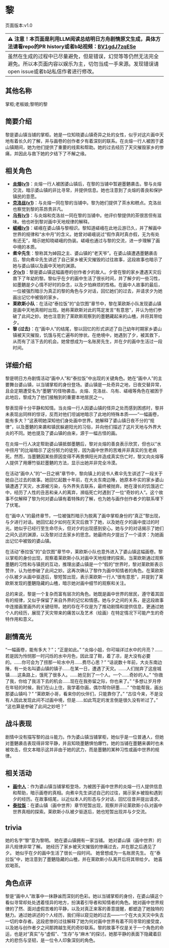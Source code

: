 # 黎
页面版本:v1.0
 

| :warning: 注意！本页面是利用LLM阅读总结明日方舟剧情原文生成，具体方法请看repo的PR history或者b站视频：[BV1gdJ7zqESe](https://www.bilibili.com/video/BV1gdJ7zqESe/)         |
|:----------------------------|
| 虽然在生成的过程中已尽量避免，但是错误，幻觉等等仍然无法完全避免。所以本页面内容以娱乐为主，切勿当成一手来源。发现错误请open issue或者b站私信作者进行修改。|



## 其他名称
掌柜;老板娘;黎明的黎
## 简要介绍
黎是婆山镇当铺的掌柜。她是一位知晓婆山镇奇异之处的女性，似乎对这片画中天地有着长久的了解，并与画卷的创作者夕有着深刻的联系。在炎熔一行人被困于婆山镇期间，她为他们提供了重要的线索和帮助。她的过去经历了天灾摧毁家乡的惨痛，并因此与救下她的夕结下了不解之缘。
## 相关角色
-   **[炎熔](../char_v3/char_121_lava.md)([v1](char_121_lava.md))**：炎熔一行人被困婆山镇后，在黎的当铺中暂避墨魉袭击。黎与炎熔交流，暗示婆山镇的非比寻常，并提供信息。她也注意到了炎熔的善良和保护镇民的意愿。
-   **[克洛丝](../char_v3/char_124_kroos.md)([v1](char_124_kroos.md))**：与炎熔一同在黎的当铺中。黎为她们提供了茶水和糕点。克洛丝也察觉到黎的茶昂贵非凡。
-   **[乌有](../char_v3/char_455_nothin.md)([v1](char_455_nothin.md))**：与炎熔和克洛丝一同在黎的当铺中。他评价黎提供的茶很苦但有滋味。他也听到黎对画中天地规律的解释。
-   **[嵯峨](../char_v3/char_362_saga.md)([v1](char_362_saga.md))**：嵯峨在婆山镇与黎相识。黎知道嵯峨在此地云游已久，并了解画中世界的规律和“水中月”的含义。她曾对嵯峨说过“假作真时真亦假，无为有处有还无”，暗示她知晓嵯峨的伪装。嵯峨也通过与黎的交流，进一步理解了画中境的本质。
-   **煮伞先生**：黎称其为婥园之主、婆山镇的“老天爷”。在婆山镇遭遇墨魉袭击后，黎向煮伞先生讲述了自己家乡被天灾摧毁的过往故事，这段故事也暗示了她与婆山镇以及画中天地的渊源。
-   **[夕](../char_v3/char_2015_dusk.md)([v1](char_2015_dusk.md))**：黎是婆山镇这幅画卷的创作者夕的故人。夕曾在黎的家乡遭遇天灾后救下了年幼的黎。黎似乎在夕的画中生活了很长时间，并了解夕的一些习性，如墨魉是夕心情不好时的杂念，以及夕怕麻烦的性格。在画中人故事的最后，一位被强烈暗示为真正的黎的角色与夕对话，回忆她们的过去，并请求夕为她画出记忆中被毁的家乡。
-   **莱欧斯小队**：在活动“泰拉饭”的“会饮图”章节中，黎在莱欧斯小队发现婆山镇是画中天地真相时出现。她称莱欧斯对此的笃定发言“有意思”，并认为他们参破了此间之妙。她也注意到了莱欧斯观察到的墨魉藏起来的山楂，并将其带给夕。
-   **黎 (过去)**：在“画中人”的结尾，黎以回忆的形式讲述了自己幼年时期家乡婆山镇被天灾摧毁，饥饿与死亡遍布的惨状。在绝境中，她遇到了夕，被其救下，从而有了活下去的机会。她曾想成为一名账房先生，并在夕的画中生活过一段时间。
## 详细介绍
黎是明日方舟剧情活动“画中人”和“泰拉饭”中出现的关键角色。她在“画中人”的主要舞台婆山镇，以当铺掌柜的身份登场。婆山镇是一处奇异之地，日夜交替异常，且会定期遭受名为“墨魉”的怪物袭击。炎熔、克洛丝、乌有、嵯峨等角色在被困于此地后，黎成为了他们接触到的重要本地居民之一。

黎表现得十分平静和知情。当炎熔一行人因婆山镇的怪异之处而感到困惑时，黎并未表现出同样的惊讶，反而对他们坦诚地暗示了此地的特殊本质——“一幅画卷，能有多大？”这表明她深知他们身处画中世界。她解释了婆山镇日夜不分的“规律”，以及墨魉的来袭和镇民躲避阳光的习俗，并向他们描述了这片天地与外界大炎的不同。她也提及了婆山镇的由来，源于一幅古怪的画。

在炎熔一行人决定帮助婆山镇抵御墨魉后，黎对炎熔的善良表示欣赏，但也以“水中捞月”的比喻暗示了这份努力的徒劳，因为画中世界的苦难并非真实的生老病死。然而，当墨魉因某些原因变得不再畏惧阳光并造成真实伤亡时，黎又向炎熔等人提供了用爆竹驱赶墨魉的方法，显示出她并非完全冷漠。

在活动“画中人”的“一日之祸”章节中，黎向镇上的说书人煮伞先生讲述了一段关于她自己过去的故事。她回忆起数十年前，在大炎东南边陲，她原本朴实的家乡婆山镇遭遇了天灾，水源被污染，与外界失去联系，最终被抛弃。她在漫长的饥饿逃亡中，经历了人性的丑恶和亲人的离弃，濒临死亡时遇到了一位“奇妙的人”。这个故事不仅解释了黎为何对婆山镇有着特殊的了解，也为她与画作创作者夕的联系埋下了伏笔。

在“画中人”的最终章节，一位被强烈暗示为脱离了画中掌柜身份的“真正”黎出现，与夕进行对话。她回忆起夕如何在天灾后救下了她，以及她在夕的画中度过的时光。她似乎已经行至生命尽头，但对夕的出现感到安心。她与夕的对话揭示了她们之间久远的渊源，以及黎对过去家乡的思念。她最终向夕提出了一个请求：为她画出记忆中被毁的婆山镇。

在活动“泰拉饭”的“会饮图”章节中，莱欧斯小队也意外进入了婆山镇这幅画卷。黎以掌柜的身份出现，观察着莱欧斯小队对画中天地规律的探索。当莱欧斯通过观察墨魉的习性和与镇民的互动，推理出婆山镇是一个“假的”世界时，黎对莱欧斯表示赞许，认为他参破了此间之妙。这再次确认了黎作为画中知情者的角色。在莱欧斯小队被夕从画中驱逐后，黎短暂出现，表示莱欧斯一行人“很有意思”，并提到了莱欧斯发现的墨魉隐藏的山楂，暗示她对画中细节的观察和关注。

总的来说，黎是一个复杂而富有层次的角色。她既是画中世界的居民，遵守着其固有的规律，又似乎保留了来自外界的记忆和情感。她与夕之间的关系，是这段故事中连接画里画外的关键纽带。她的存在不仅是为了推动剧情和提供信息，更通过她个人的经历，展现了天灾带来的痛苦以及艺术（绘画）在特定情况下可能产生的奇特作用和意义。
## 剧情高光
“一幅画卷，能有多大？”；“正是如此。”
“炎熔小姐，你可端详过水中的月亮？......若是因为怜悯那一时闪烁的水中月色，因此湿了鞋，着了凉，是大没有必要的。......你可会为了捞那一轮水中月......费尽心思？”
“话说数十年前，大炎东南边陲，有一处名叫婆山镇的镇子......在某一日，遭遇了天灾。......人们抛弃了这座城镇......这条路上，饿死了很多人。......她见到了一个人。一个......奇妙的人。”
“你救了我，你给了我活下去的机会......现在在我弥留之际，你也来了。”
“多想让岁月停在年轻的时候，我们在山上住，我学着你画，偶尔帮你研墨......”
“你能帮我，画出那婆山镇吗？”
“莱欧斯小哥，看来你的伙伴们，只能靠你了。”
“古往今来，不是没有人因此发现此间不过画中境，但是......如此笃定的发言倒是很久没有听过了。”
“这也算是参破了此间之妙吧？”
## 战斗表现
剧情中没有描写黎的战斗能力。作为婆山镇当铺掌柜，她似乎是一位普通人，但她对墨魉袭击表现得非常平静，并且知晓墨魉惧怕爆竹。她的当铺在墨魉来袭时也未被攻击，但文本暗示这并非由于她的武力，而是墨魉的某种习性或画中世界的规律。
## 相关活动
-   **[画中人](../stories/act16d5.md)**：作为婆山镇当铺掌柜登场，为被困于画中世界的炎熔一行人提供信息和帮助，暗示画卷的真相。向煮伞先生讲述自己的过往，揭示家乡被毁和遇到夕的经历。在故事结尾，以近似本人的形态与夕对话，回忆往昔并提出请求。
-   **[泰拉饭](../stories/act36side.md)**：在婆山镇（画中世界）章节短暂出现，观察并评论莱欧斯小队对画中世界真相的探索。莱欧斯小队被夕驱逐后，她也短暂出现并与夕交流。
## trivia
她的名字“黎”意为黎明。
她在婆山镇拥有一家当铺。
她对婆山镇（画中世界）的非凡规律非常了解。
她经历了家乡被天灾摧毁的惨痛过去，并在那之后遇见了夕。
她似乎在夕的画中生活了很长一段时间。
她曾想成为一名账房先生。
在“泰拉饭”中，她注意到了墨魉隐藏的山楂，并在莱欧斯小队离开后将其带给夕。
她喜欢喝茶。
## 角色点评
黎是“画中人”故事中一抹静谧而深刻的色彩。她以当铺掌柜的身份，在婆山镇这个看似寻常却处处透着怪异的地方，扮演着引导者和知情者的角色。她对画中世界规律的了然、面对虚假苦难的平静，以及对真正来客的善意提醒，都塑造了她独特的魅力。通过她讲述的个人经历，我们得以窥见她的过去——一个在大炎天灾中失去一切的幸存者。这段悲惨的过往解释了她为何对画中世界有着不同寻常的接受度，以及她与创作者夕之间那跨越生死的奇妙联系。黎的故事不仅是关于一个角色的命运，也是对“真实”与“虚假”、“生存”与“麻木”的探讨。她那平静的表面下隐藏着巨大的悲伤与坚韧，是一位令人印象深刻的角色。
